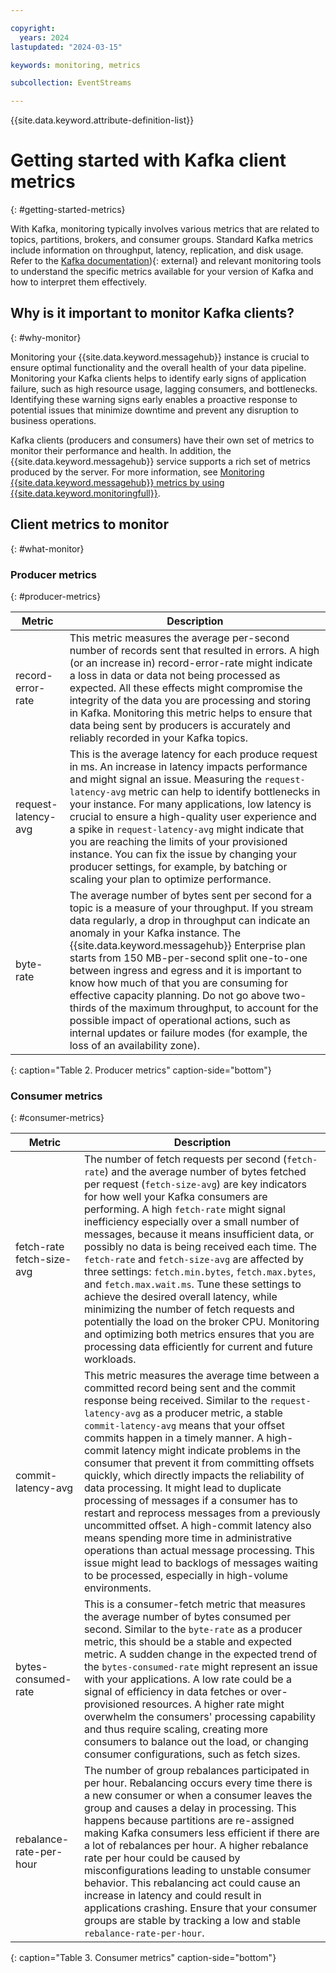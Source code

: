 ```yaml
---

copyright:
  years: 2024
lastupdated: "2024-03-15"

keywords: monitoring, metrics

subcollection: EventStreams

---
```


{{site.data.keyword.attribute-definition-list}}

# Getting started with Kafka client metrics
{: #getting-started-metrics}

With Kafka, monitoring typically involves various metrics that are related to topics, partitions, brokers, and consumer groups. Standard Kafka metrics include information on throughput, latency, replication, and disk usage. Refer to the [Kafka documentation](https://kafka.apache.org/documentation/)){: external} and relevant monitoring tools to understand the specific metrics available for your version of Kafka and how to interpret them effectively.

## Why is it important to monitor Kafka clients?
{: #why-monitor}

Monitoring your {{site.data.keyword.messagehub}} instance is crucial to ensure optimal functionality and the overall health of your data pipeline. Monitoring your Kafka clients helps to identify early signs of application failure, such as high resource usage, lagging consumers, and bottlenecks. Identifying these warning signs early enables a proactive response to potential issues that minimize downtime and prevent any disruption to business operations.

Kafka clients (producers and consumers) have their own set of metrics to monitor their performance and health. In addition, the {{site.data.keyword.messagehub}} service supports a rich set of metrics produced by the server. For more information, see [Monitoring {{site.data.keyword.messagehub}} metrics by using {{site.data.keyword.monitoringfull}}](/docs/EventStreams?topic=EventStreams-metrics).

## Client metrics to monitor
{: #what-monitor}

### Producer metrics
{: #producer-metrics}

| Metric | Description |
| --- | --- |
| record-error-rate | This metric measures the average per-second number of records sent that resulted in errors. A high (or an increase in) record-error-rate might indicate a loss in data or data not being processed as expected. All these effects might compromise the integrity of the data you are processing and storing in Kafka. Monitoring this metric helps to ensure that data being sent by producers is accurately and reliably recorded in your Kafka topics.  |
| request-latency-avg | This is the average latency for each produce request in ms. An increase in latency impacts performance and might signal an issue. Measuring the `request-latency-avg` metric can help to identify bottlenecks in your instance. For many applications, low latency is crucial to ensure a high-quality user experience and a spike in `request-latency-avg` might indicate that you are reaching the limits of your provisioned instance. You can fix the issue by changing your producer settings, for example, by batching or scaling your plan to optimize performance.  |
| byte-rate  | The average number of bytes sent per second for a topic is a measure of your throughput. If you stream data regularly, a drop in throughput can indicate an anomaly in your Kafka instance. The {{site.data.keyword.messagehub}} Enterprise plan starts from 150 MB-per-second split one-to-one between ingress and egress and it is important to know how much of that you are consuming for effective capacity planning. Do not go above two-thirds of the maximum throughput, to account for the possible impact of operational actions, such as internal updates or failure modes (for example, the loss of an availability zone).  |
{: caption="Table 2. Producer metrics" caption-side="bottom"}

### Consumer metrics
{: #consumer-metrics}

| Metric | Description |
| --- | --- |
| fetch-rate fetch-size-avg| The number of fetch requests per second (`fetch-rate`) and the average number of bytes fetched per request (`fetch-size-avg`) are key indicators for how well your Kafka consumers are performing. A high `fetch-rate` might signal inefficiency especially over a small number of messages, because it means insufficient data, or possibly no data is being received each time. The `fetch-rate` and `fetch-size-avg` are affected by three settings: `fetch.min.bytes`, `fetch.max.bytes`, and `fetch.max.wait.ms`. Tune these settings to achieve the desired overall latency, while minimizing the number of fetch requests and potentially the load on the broker CPU. Monitoring and optimizing both metrics ensures that you are processing data efficiently for current and future workloads. |
| commit-latency-avg | This metric measures the average time between a committed record being sent and the commit response being received. Similar to the `request-latency-avg` as a producer metric, a stable `commit-latency-avg` means that your offset commits happen in a timely manner. A high-commit latency might indicate problems in the consumer that prevent it from committing offsets quickly, which directly impacts the reliability of data processing. It might lead to duplicate processing of messages if a consumer has to restart and reprocess messages from a previously uncommitted offset. A high-commit latency also means spending more time in administrative operations than actual message processing. This issue might lead to backlogs of messages waiting to be processed, especially in high-volume environments.   |
| bytes-consumed-rate | This is a consumer-fetch metric that measures the average number of bytes consumed per second. Similar to the `byte-rate` as a producer metric, this should be a stable and expected metric. A sudden change in the expected trend of the `bytes-consumed-rate` might represent an issue with your applications. A low rate could be a signal of efficiency in data fetches or over-provisioned resources. A higher rate might overwhelm the consumers' processing capability and thus require scaling, creating more consumers to balance out the load, or changing consumer configurations, such as fetch sizes. |
| rebalance-rate-per-hour | The number of group rebalances participated in per hour. Rebalancing occurs every time there is a new consumer or when a consumer leaves the group and causes a delay in processing. This happens because partitions are re-assigned making Kafka consumers less efficient if there are a lot of rebalances per hour. A higher rebalance rate per hour could be caused by misconfigurations leading to unstable consumer behavior. This rebalancing act could cause an increase in latency and could result in applications crashing. Ensure that your consumer groups are stable by tracking a low and stable `rebalance-rate-per-hour`.  |
{: caption="Table 3. Consumer metrics" caption-side="bottom"}
